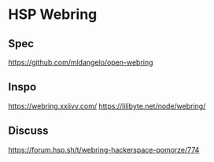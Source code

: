 # HSP Webring

## Spec
https://github.com/mldangelo/open-webring

## Inspo
https://webring.xxiivv.com/
https://lilibyte.net/node/webring/

## Discuss
https://forum.hsp.sh/t/webring-hackerspace-pomorze/774
